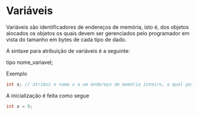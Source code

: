 # Variáveis

Variáveis são identificadores de endereços de memória, isto é, dos objetos alocados os objetos os quais devem ser 
gerenciados pelo programador em vista do tamanho em bytes de cada tipo de dado.

A sintaxe para atribuição de variáveis é a seguinte:

tipo nome_variavel;

Exemplo
```c
int x; // atribui o nome x a um endereço de memória inteiro, o qual possui 4 bytes.
```

A inicialização é feita como segue

```c
int x = 9;
```
